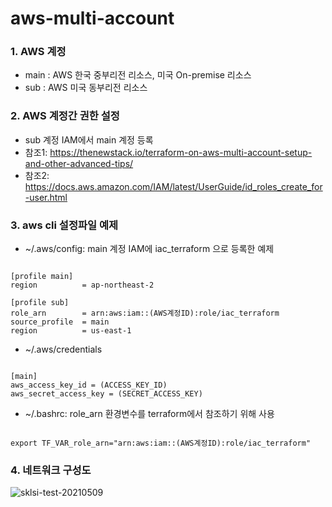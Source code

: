# aws-multi-account

### 1. AWS 계정
- main : AWS 한국 중부리전 리소스, 미국 On-premise 리소스
- sub : AWS 미국 동부리전 리소스

### 2. AWS 계정간 권한 설정
- sub 계정 IAM에서 main 계정 등록
- 참조1: https://thenewstack.io/terraform-on-aws-multi-account-setup-and-other-advanced-tips/
- 참조2: https://docs.aws.amazon.com/IAM/latest/UserGuide/id_roles_create_for-user.html

### 3. aws cli 설정파일 예제
- ~/.aws/config: main 계정 IAM에 iac_terraform 으로 등록한 예제
<pre><code>
[profile main]
region          = ap-northeast-2

[profile sub]
role_arn        = arn:aws:iam::(AWS계정ID):role/iac_terraform
source_profile  = main
region          = us-east-1
</code></pre>

- ~/.aws/credentials
<pre><code>
[main]
aws_access_key_id = (ACCESS_KEY_ID)
aws_secret_access_key = (SECRET_ACCESS_KEY)
</code></pre>

- ~/.bashrc: role_arn 환경변수를 terraform에서 참조하기 위해 사용
<pre><code>
export TF_VAR_role_arn="arn:aws:iam::(AWS계정ID):role/iac_terraform"
</code></pre>

### 4. 네트워크 구성도
![sklsi-test-20210509](https://user-images.githubusercontent.com/3445899/117610788-45905200-b19d-11eb-85a4-a7038bbb908c.png)

